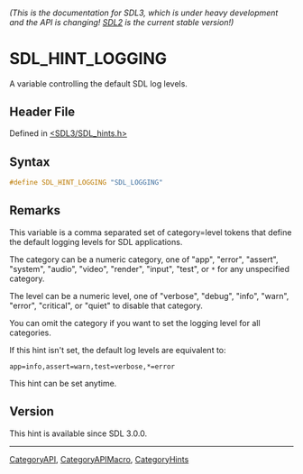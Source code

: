 ###### (This is the documentation for SDL3, which is under heavy development and the API is changing! [SDL2](https://wiki.libsdl.org/SDL2/) is the current stable version!)
# SDL_HINT_LOGGING

A variable controlling the default SDL log levels.

## Header File

Defined in [<SDL3/SDL_hints.h>](https://github.com/libsdl-org/SDL/blob/main/include/SDL3/SDL_hints.h)

## Syntax

```c
#define SDL_HINT_LOGGING "SDL_LOGGING"
```

## Remarks

This variable is a comma separated set of category=level tokens that define
the default logging levels for SDL applications.

The category can be a numeric category, one of "app", "error", "assert",
"system", "audio", "video", "render", "input", "test", or `*` for any
unspecified category.

The level can be a numeric level, one of "verbose", "debug", "info",
"warn", "error", "critical", or "quiet" to disable that category.

You can omit the category if you want to set the logging level for all
categories.

If this hint isn't set, the default log levels are equivalent to:

`app=info,assert=warn,test=verbose,*=error`

This hint can be set anytime.

## Version

This hint is available since SDL 3.0.0.

----
[CategoryAPI](CategoryAPI), [CategoryAPIMacro](CategoryAPIMacro), [CategoryHints](CategoryHints)

